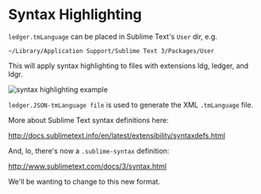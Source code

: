# Syntax Highlighting

`ledger.tmLanguage` can be placed in Sublime Text's `User` dir, e.g.

    ~/Library/Application Support/Sublime Text 3/Packages/User

This will apply syntax highlighting to files with extensions ldg,
ledger, and ldgr.

![syntax highlighting
example](docs/images/ledger-syntax-highlighting-again.png)

`ledger.JSON-tmLanguage file` is used to generate the XML `.tmLanguage`
file.

More about Sublime Text syntax definitions here:

http://docs.sublimetext.info/en/latest/extensibility/syntaxdefs.html

And, lo, there's now a `.sublime-syntax` definition:

http://www.sublimetext.com/docs/3/syntax.html

We'll be wanting to change to this new format.
